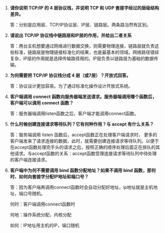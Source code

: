 1. **请你说明 TCP/IP 的 4 层协议栈，并说明 TCP 和 UDP 套接字经过的层级结构差异。**

   答：分别是应用层、TCP/IP协议层、IP层、链路层。两条路当然有区别。

2. **请说出 TCP/IP 协议栈中链路层和IP层的作用，并给出二者关系**

   答：两台主机想要通过网络进行数据交换，则需要物理连接，链路层就负责这些标准，链路层是物理链接标准化的结果，也是最基本的领域。网络路径错综复杂，IP层的作用就是选择传输路径用的。IP层负责以链路层为基础的数据传输。

3. **为何需要把 TCP/IP 协议栈分成 4 层（或7层）？开放式回答。**

   答：协议设计更加容易。为了通过标准化操作设计开放式系统。

4. **客户端调用 connect 函数向服务器端发送请求。服务器端调用哪个函数后，客户端可以调用 connect 函数？**

   答：服务器端调用listen函数之后，客户端才能调用connect函数。

5. **什么时候创建连接请求等待队列？它有何种作用？与 accept 有什么关系？**

   答：服务端调用 listen 函数后，accept函数正在处理客户端请求时， 更多的客户端发来了请求连接的数据，此时，就需要创建连接请求等待队列。以便于在accept函数处理完手头的请求之后，按照正确的顺序处理后面正在排队的其他请求。与accept函数的关系：accept函数受理连接请求等待队列中待处理的客户端连接请求。

6. **客户端中为何不需要调用 bind 函数分配地址？如果不调用 bind 函数，那何时、如何向套接字分配IP地址和端口号？**

   答：因为客户端再调用connect函数时会自动分配好地址，ip地址就是主机地址，端口号随机。

   何时：客户端调用connect函数时

   何地：操作系统分配，内核分配

   如何：IP地址用主机的IP，端口随机